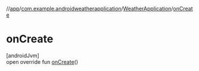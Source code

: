 //[app](../../../index.md)/[com.example.androidweatherapplication](../index.md)/[WeatherApplication](index.md)/[onCreate](on-create.md)

# onCreate

[androidJvm]\
open override fun [onCreate](on-create.md)()
